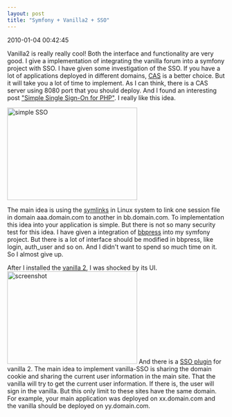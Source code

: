 ```yaml
---
layout: post
title: "Symfony + Vanilla2 + SSO"
---
```


<p class='meta'>2010-01-04 00:42:45</p>

Vanilla2 is really really cool! Both the interface and functionality are very good.
I give a implementation of integrating the vanilla forum into a symfony project with SSO.
I have given some investigation of the SSO. If you have a lot of applications deployed in different domains, <a href="http://www.jasig.org/cas">CAS</a> is a better choice. But it will take you a lot of time to implement. As I can think, there is a CAS server using 8080 port that you should deploy.
And I found an interesting post <a href="http://www.adaniels.nl/articles/simple-single-sign-on-for-php/">"Simple Single Sign-On for PHP"</a>. I really like this idea. 

<img src="http://www.adaniels.nl/wp-content/uploads/sso-diagram_binck.png" alt="simple SSO" width="300" height="213" />

The main idea is using the <a href="http://learn.clemsonlinux.org/wiki/Symlink">symlinks</a> in Linux system to link one session file in domain aaa.domain.com to another in bb.domain.com. To implementation this idea into your application is simple. But there is not so many security test for this idea. I have given a integration of <a href="http://bbpress.org/">bbpress</a> into my symfony project. But there is a lot of interface should be modified in bbpress, like login, auth_user and so on. And I didn't want to spend so much time on it. So I almost give up.

After I installed the <a href="http://vanillaforums.org/">vanilla 2</a>, I was shocked by its UI. 
<a href="http://www.freetofeel.com/2010/01/symfony-vanilla2-sso/screenshot/" rel="attachment wp-att-346"><img src="http://www.freetofeel.com/wp-content/uploads/2010/01/screenshot-300x213.png" alt="screenshot" title="screenshot" width="300" height="213" class="aligncenter size-medium wp-image-346" /></a>
And there is a <a href="http://vanillaforums.org/page/SingleSignOn">SSO plugin</a> for vanilla 2. The main idea to implement vanilla-SSO is sharing the domain cookie and sharing the current user information in the main site. That the vanilla will try to get the current user information. If there is, the user will sign in the vanilla. But this only limit to these sites have the same domain. For example, your main application was deployed on xx.domain.com and the vanilla should be deployed on yy.domain.com.
